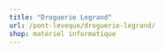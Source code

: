 ```yaml
---
title: "Droguerie Legrand"
url: /pont-leveque/droguerie-legrand/
shop: matériel informatique
---
```

